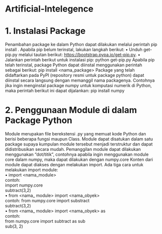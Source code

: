 # Artificial-Intelegence
# 1. Instalasi Package <br>
Penambahan package ke dalam Python dapat dilakukan melalui perintah  pip install <nama package>. Apabila pip belum terinstal, lakukan langkah berikut:
•	Unduh get-pip.py melalui tautan berikut: https://bootstrap.pypa.io/get-pip.py. 
•	Jalankan perintah berikut untuk instalasi pip:
python get-pip.py
Apabila pip telah terinstal, package Python dapat diinstal menggunakan perintah sebagai berikut:
pip install <nama_package>
Package yang telah didaftarkan pada PyPI (repository resmi untuk package python) dapat diinstal secara langsung dengan memanggil nama packagenya. Contohnya jika ingin menginstal package numpy untuk komputasi numerik di Python, maka perintah berikut ini dapat dijalankan:
pip install numpy <br>
# 2.	Penggunaan Module di dalam Package Python <br>
Module merupakan file berekstensi .py yang memuat kode Python dan berisi beberapa fungsi maupun Class. Module dapat disatukan dalam satu package supaya kumpulan module tersebut menjadi terstruktur dan dapat didistribusikan secara mudah. Pemanggilan module dapat dilakukan menggunakan “dot/titik”, contohnya apabila ingin menggunakan module core dalam numpy, maka dapat dilakukan dengan numpy.core
 Konten dari module dapat diakses dengan melakukan import. Ada tiga cara untuk melakukan import module: <br>
•	import <nama_module> <br> 
contoh: <br>
import numpy.core <br>
subtract(3,2) <br>
•	from <nama_ module> import <nama_obyek> <br>
contoh: from numpy.core import substract <br>
subtract(3,2) <br>
•	from <nama_ module> import <nama_obyek> as <inisial> <br>
contoh:  <br>
from numpy.core import subtract as sub <br>
sub(3, 2) <br>
